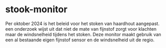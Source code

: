 # stook-monitor
Per oktober 2024 is het beleid voor het stoken van haardhout aangepast. een onderzoek wijst uit dat niet de mate van fijnstof zorgt voor klachten maar de windsnelheid tijdens het stoken. Deze monitor maakt gebruik van een al bestaande eigen fijnstof sensor en de windsnelheid uit de regio. 


